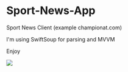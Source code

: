 # Sport-News-App

Sport News Client (example championat.com)

I'm using SwiftSoup for parsing and MVVM

Enjoy

![](Championat.gif)
